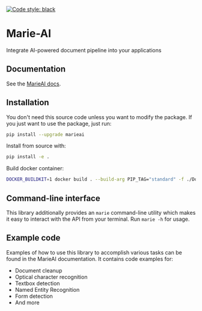 [![Code style: black](https://img.shields.io/badge/code%20style-black-000000.svg)](https://github.com/psf/black)
# Marie-AI

Integrate AI-powered document pipeline into your applications

## Documentation

See the [MarieAI docs](https://docs.marieai.co).

## Installation

You don't need this source code unless you want to modify the package. If you just
want to use the package, just run:

```sh
pip install --upgrade marieai
```

Install from source with:

```sh
pip install -e .
```

Build docker container:

```sh
DOCKER_BUILDKIT=1 docker build . --build-arg PIP_TAG="standard" -f ./Dockerfiles/gpu.Dockerfile  -t marieai/marie:3.0-cuda 
```

## Command-line interface

This library additionally provides an `marie` command-line utility which makes it easy to interact with the API 
from your terminal. Run `marie -h` for usage.

## Example code

Examples of how to use this library to accomplish various tasks can be found in the MarieAI documentation. 
It contains code examples for:

* Document cleanup
* Optical character recognition
* Textbox detection
* Named Entity Recognition
* Form detection
* And more
